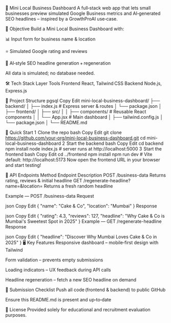 🧠 Mini Local Business Dashboard
A full‑stack web app that lets small businesses preview simulated Google Business metrics and AI‑generated SEO headlines – inspired by a GrowthProAI use‑case.

📌 Objective
Build a Mini Local Business Dashboard with:

📊 Input form for business name & location

⭐ Simulated Google rating and reviews

🤖 AI‑style SEO headline generation + regeneration

All data is simulated; no database needed.

🛠 Tech Stack
Layer	Tools
Frontend	React, Tailwind CSS
Backend	Node.js, Express.js

📂 Project Structure
pgsql
Copy
Edit
mini-local-business-dashboard/
├── backend/
│   ├── index.js            # Express server & routes
│   └── package.json
│
├── frontend/
│   ├── src/
│   │   ├── components/     # Reusable React components
│   │   └── App.jsx         # Main dashboard
│   ├── tailwind.config.js
│   └── package.json
│
└── README.md

🚀 Quick Start
1  Clone the repo
bash
Copy
Edit
git clone https://github.com/your-org/mini-local-business-dashboard.git
cd mini-local-business-dashboard
2  Start the backend
bash
Copy
Edit
cd backend
npm install
node index.js             # server runs at http://localhost:5000
3  Start the frontend
bash
Copy
Edit
cd ../frontend
npm install
npm run dev               # Vite default: http://localhost:5173
Now open the frontend URL in your browser and start testing!

📡 API Endpoints
Method	Endpoint	Description
POST	/business-data	Returns rating, reviews & initial headline
GET	/regenerate-headline?name=&location=	Returns a fresh random headline

Example — POST /business-data
Request

json
Copy
Edit
{
  "name": "Cake & Co",
  "location": "Mumbai"
}
Response

json
Copy
Edit
{
  "rating": 4.3,
  "reviews": 127,
  "headline": "Why Cake & Co is Mumbai's Sweetest Spot in 2025"
}
Example — GET /regenerate-headline
Response

json
Copy
Edit
{
  "headline": "Discover Why Mumbai Loves Cake & Co in 2025"
}
🖥️ Key Features
Responsive dashboard – mobile‑first design with Tailwind

Form validation – prevents empty submissions

Loading indicators – UX feedback during API calls

Headline regeneration – fetch a new SEO headline on demand

📨 Submission Checklist
Push all code (frontend & backend) to public GitHub

Ensure this README.md is present and up‑to‑date




📃 License
Provided solely for educational and recruitment evaluation purposes.
